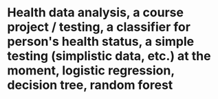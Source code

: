 # Health data analysis, a course project / testing, a classifier for person's health status, a simple testing (simplistic data, etc.) at the moment, logistic regression, decision tree, random forest

